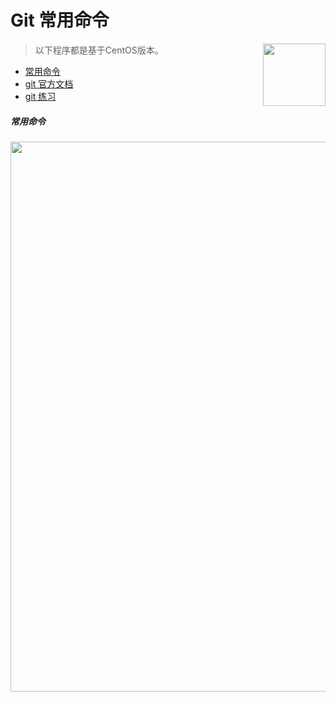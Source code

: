 # Git 常用命令

<img src="./images/git.png" style="width:100px;float: right" class="no-zoom" />

> 以下程序都是基于CentOS版本。

* [常用命令](/cmd/git-cmd?id=命令)
* [git 官方文档](https://git-scm.com/book/zh/v2)
* [git 练习](https://learngitbranching.js.org/?locale=zh_CN)

##### 常用命令

<img src="./images/git-cmd.png" style="width:880px;" class="no-zoom" />
